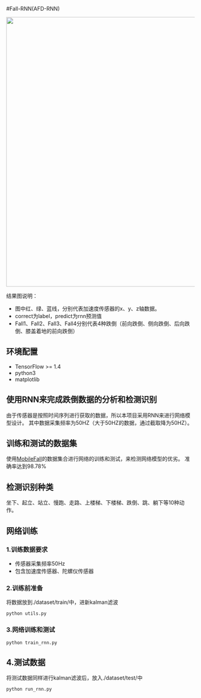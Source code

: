 #Fall-RNN(AFD-RNN)

<p align="left">
<img src="https://github.com/chizhanyuefeng/Fall_Detection_for_RNN/blob/master/result/rnn.gif", width="720">
</p>

   结果图说明：

- 图中红、绿、蓝线，分别代表加速度传感器的x、y、z轴数据。
- correct为label，predict为rnn预测值
- Fall1、Fall2、Fall3、Fall4分别代表4种跌倒（前向跌倒、侧向跌倒、后向跌倒、膝盖着地的前向跌倒）


## 环境配置
- TensorFlow >= 1.4
- python3
- matplotlib

## 使用RNN来完成跌倒数据的分析和检测识别
由于传感器是按照时间序列进行获取的数据，所以本项目采用RNN来进行网络模型设计。
其中数据采集频率为50HZ（大于50HZ的数据，通过截取降为50HZ）。

## 训练和测试的数据集

使用[MobileFall](http://www.bmi.teicrete.gr/index.php/research/mobiact)的数据集合进行网络的训练和测试，来检测网络模型的优劣。
准确率达到98.78%

## 检测识别种类
坐下、起立、站立、慢跑、走路、上楼梯、下楼梯、跌倒、跳、躺下等10种动作。

## 网络训练

### 1.训练数据要求
- 传感器采集频率50Hz
- 包含加速度传感器、陀螺仪传感器

### 2.训练前准备
将数据放到./dataset/train/中，进新kalman滤波


    python utils.py

### 3.网络训练和测试
    
    python train_rnn.py
    
## 4.测试数据
将测试数据同样进行kalman滤波后，放入./dataset/test/中


    python run_rnn.py